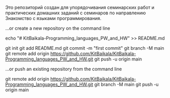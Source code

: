 Это репозиторий создан для упорядочивания семинарских работ и практических домашних заданий с семинаров по направлению
Знакомство с языками программирования.


…or create a new repository on the command line

echo "# KitBaikala-Programming_languages_PW_and_HW" >> README.md

git init
git add README.md
git commit -m "first commit"
git branch -M main
git remote add origin https://github.com/KitBaikala/KitBaikala-Programming_languages_PW_and_HW.git
git push -u origin main

…or push an existing repository from the command line

git remote add origin https://github.com/KitBaikala/KitBaikala-Programming_languages_PW_and_HW.git
git branch -M main
git push -u origin main
